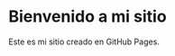 <!DOCTYPE html>
<html lang="es">
<head>
    <meta charset="UTF-8">
    <meta name="viewport" content="width=device-width, initial-scale=1.0">
    <meta name="description" content="Breve descripción del sitio para SEO">
    <title>Mi Página</title>
</head>
<body>
    <h1>Bienvenido a mi sitio</h1>
    <p>Este es mi sitio creado en GitHub Pages.</p>
</body>
</html>
